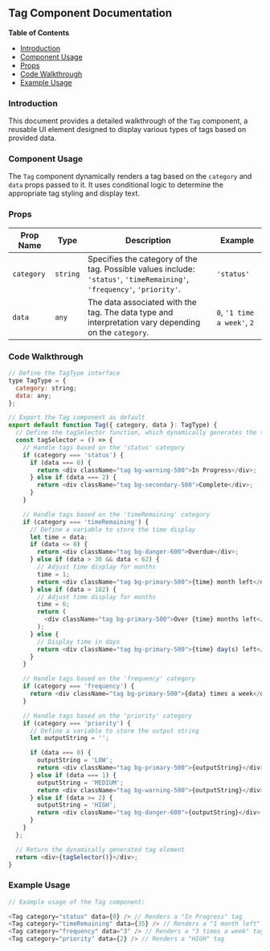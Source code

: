 ## Tag Component Documentation 

**Table of Contents**

* [Introduction](#introduction)
* [Component Usage](#component-usage)
* [Props](#props)
* [Code Walkthrough](#code-walkthrough)
* [Example Usage](#example-usage)

### Introduction 

This document provides a detailed walkthrough of the `Tag` component, a reusable UI element designed to display various types of tags based on provided data. 

### Component Usage 

The `Tag` component dynamically renders a tag based on the `category` and `data` props passed to it. It uses conditional logic to determine the appropriate tag styling and display text. 

### Props

| Prop Name | Type | Description | Example | 
|---|---|---|---|
| `category` | `string` | Specifies the category of the tag.  Possible values include:  `'status'`, `'timeRemaining'`, `'frequency'`, `'priority'`. | `'status'` |
| `data` | `any` |  The data associated with the tag. The data type and interpretation vary depending on the `category`. | `0`, `'1 time a week'`, `2` |

### Code Walkthrough 

```javascript
// Define the TagType interface
type TagType = {
  category: string;
  data: any;
};

// Export the Tag component as default
export default function Tag({ category, data }: TagType) {
  // Define the tagSelector function, which dynamically generates the tag content
  const tagSelector = () => {
    // Handle tags based on the 'status' category
    if (category === 'status') {
      if (data === 0) {
        return <div className="tag bg-warning-500">In Progress</div>;
      } else if (data === 2) {
        return <div className="tag bg-secondary-500">Complete</div>;
      }
    }

    // Handle tags based on the 'timeRemaining' category
    if (category === 'timeRemaining') {
      // Define a variable to store the time display
      let time = data;
      if (data <= 0) {
        return <div className="tag bg-danger-600">Overdue</div>;
      } else if (data > 30 && data < 62) {
        // Adjust time display for months
        time = 1;
        return <div className="tag bg-primary-500">{time} month left</div>;
      } else if (data > 182) {
        // Adjust time display for months
        time = 6;
        return (
          <div className="tag bg-primary-500">Over {time} months left</div>
        );
      } else {
        // Display time in days
        return <div className="tag bg-primary-500">{time} day(s) left</div>;
      }
    }

    // Handle tags based on the 'frequency' category
    if (category === 'frequency') {
      return <div className="tag bg-primary-500">{data} times a week</div>;
    }

    // Handle tags based on the 'priority' category
    if (category === 'priority') {
      // Define a variable to store the output string
      let outputString = '';

      if (data === 0) {
        outputString = 'LOW';
        return <div className="tag bg-primary-500">{outputString}</div>;
      } else if (data === 1) {
        outputString = 'MEDIUM';
        return <div className="tag bg-warning-500">{outputString}</div>;
      } else if (data >= 2) {
        outputString = 'HIGH';
        return <div className="tag bg-danger-600">{outputString}</div>;
      }
    }
  };

  // Return the dynamically generated tag element
  return <div>{tagSelector()}</div>;
}
```

### Example Usage 

```javascript
// Example usage of the Tag component:

<Tag category="status" data={0} /> // Renders a "In Progress" tag
<Tag category="timeRemaining" data={35} /> // Renders a "1 month left" tag
<Tag category="frequency" data="3" /> // Renders a "3 times a week" tag
<Tag category="priority" data={2} /> // Renders a "HIGH" tag
``` 
